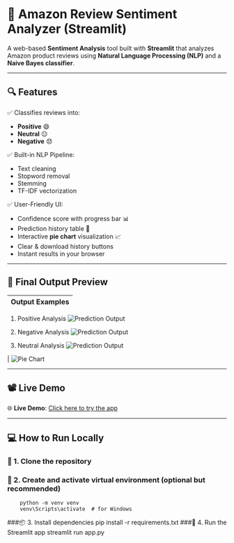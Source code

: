 # 🛒 Amazon Review Sentiment Analyzer (Streamlit)

A web-based **Sentiment Analysis** tool built with **Streamlit** that analyzes Amazon product reviews using **Natural Language Processing (NLP)** and a **Naive Bayes classifier**.

---

## 🔍 Features

✅ Classifies reviews into:
- **Positive** 😄
- **Neutral** 😐
- **Negative** 😞

✅ Built-in NLP Pipeline:
- Text cleaning
- Stopword removal
- Stemming
- TF-IDF vectorization

✅ User-Friendly UI:
- Confidence score with progress bar 📊
- Prediction history table 📝
- Interactive **pie chart** visualization 📈
- Clear & download history buttons
- Instant results in your browser

---

## 📸 Final Output Preview

| Output Examples |
|-----------------|
1. Positive Analysis 
 ![Prediction Output](<img width="1318" height="587" alt="Screenshot 2025-07-10 223505" src="https://github.com/user-attachments/assets/713687a7-fa86-4637-93a9-fd10d2d65626" />)

2. Negative Analysis
   ![Prediction Output](<img width="1280" height="558" alt="Screenshot 2025-07-10 223534" src="https://github.com/user-attachments/assets/d6959a0d-92e3-4b56-81ee-4db2b2e28608" />)

3. Neutral Analysis
   ![Prediction Output](<img width="1579" height="681" alt="Screenshot 2025-07-10 233350" src="https://github.com/user-attachments/assets/51c993c1-4125-4ae3-96c5-69615c79d2f3" />
)


| ![Pie Chart](<img width="1242" height="908" alt="Screenshot 2025-07-10 233420" src="https://github.com/user-attachments/assets/3c03af85-e708-478e-bdcc-1bfd0fcf13b3" />
)


---

## 📽️ Live Demo

🌐 **Live Demo**: [Click here to try the app](https://avanish-d-sentiment-analysis-streamlit-app-higew5.streamlit.app/) 

---

## 💻 How to Run Locally

### 🔧 1. Clone the repository
### 🧰 2. Create and activate virtual environment (optional but recommended)
        python -m venv venv
        venv\Scripts\activate  # for Windows
###📦 3. Install dependencies
        pip install -r requirements.txt
###🚀 4. Run the Streamlit app
       streamlit run app.py

